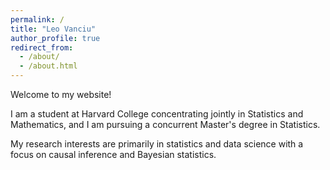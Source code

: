 ```yaml
---
permalink: /
title: "Leo Vanciu"
author_profile: true
redirect_from: 
  - /about/
  - /about.html
---
```


Welcome to my website!

I am a student at Harvard College concentrating jointly in Statistics and Mathematics, and I am pursuing a concurrent Master's degree in Statistics.

My research interests are primarily in statistics and data science with a focus on causal inference and Bayesian statistics.